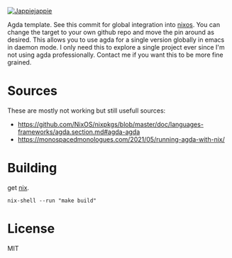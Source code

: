 [![Jappiejappie](https://img.shields.io/badge/twitch.tv-jappiejappie-purple?logo=twitch)](https://www.twitch.tv/jappiejappie)

Agda template.
See this commit for global integration into [nixos](https://github.com/jappeace/linux-config/commit/18dc061161e8d1c07746a8298531a09fc8264724#diff-b71af8fb0d74d1998df8151d1a7f450f9e45c2609bc418e9e04f43f0a6f3cc85R32).
You can change the target to your own github repo and move the pin around as desired.
This allows you to use agda for a single version globally in emacs in daemon mode.
I only need this to explore a single project ever since I'm not using agda professionally.
Contact me if you want this to be more fine grained.

# Sources
These are mostly not working but still usefull sources:

+ https://github.com/NixOS/nixpkgs/blob/master/doc/languages-frameworks/agda.section.md#agda-agda
+ https://monospacedmonologues.com/2021/05/running-agda-with-nix/


# Building
get [nix](https://nixos.org/nix/download.html).

```shell
nix-shell --run "make build"
```

# License
MIT


